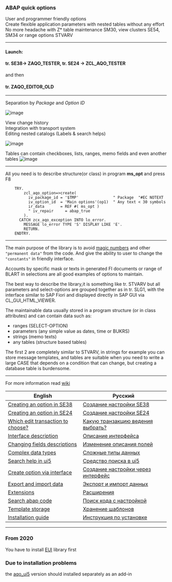 ### ABAP quick options
User and programmer friendly options\
Create flexible application parameters with nested tables without any effort\
No more headache with Z* table maintenance SM30, view clusters SE54, SM34 or range options STVARV

---

#### Launch:
#### tr. SE38-> ZAQO_TESTER, tr. SE24 -> ZCL_AQO_TESTER
and then
#### tr. ZAQO_EDITOR_OLD

---
Separation by *Package* and *Option ID*

![image](https://user-images.githubusercontent.com/36256417/80679757-f0742780-8ad6-11ea-9e86-b4b84151f13b.png)

View change history\
Integration with transport system\
Editing nested catalogs (Labels & search helps)

![image](https://user-images.githubusercontent.com/36256417/80679960-58c30900-8ad7-11ea-8484-59db16b563a6.png)

Tables can contain checkboxes, lists, ranges, memo fields and even another tables
![image](https://user-images.githubusercontent.com/36256417/80680457-3f6e8c80-8ad8-11ea-95cf-8be964484559.png)

---

All you need is to describe structure(or class) in program **ms_opt** and press F8
```abap
    TRY.
        zcl_aqo_option=>create(
          iv_package_id = '$TMP'               " Package  "#EC NOTEXT
          iv_option_id  = 'Main options'(op1)  " Any text < 30 symbols
          ir_data       = REF #( ms_opt )
          " iv_repair     = abap_true
        ).
      CATCH zcx_aqo_exception INTO lo_error.
        MESSAGE lo_error TYPE 'S' DISPLAY LIKE 'E'.
        RETURN.
    ENDTRY.
```

---
The main purpose of the library is to avoid [magic numbers](https://en.wikipedia.org/wiki/Magic_number_(programming)#Unnamed_numerical_constants) and other `"permanent data"` from the code. And give the ability to user to change the `"constants"` in friendly interface.

Accounts by specific mask or texts in generated FI documents or range of BLART in selections are all good examples of options to maintain.

The best way to describe the library,it is something like tr. STVARV but all parameters and select-options are grouped together as in tr. SLG1, with the interface similar to SAP Fiori and displayed directly in SAP GUI via CL_GUI_HTML_VIEWER.

The maintainable data usually stored in a program structure (or in class attributes) and can contain data such as:
* ranges (SELECT-OPTION)
* parameters (any simple value as dates, time or BUKRS)
* strings (memo texts)
* any tables (structure based tables)

The first 2 are completely similar to STVARV, in strings for example you can store message templates, and tables are suitable when you need to write a large CASE that depends on a condition that can change, but creating a database table is burdensome.

---

For more information read [wiki](https://github.com/bizhuka/aqo/wiki)

| English| Русский |
|-------------|-------------|
|[Creating an option in SE38](https://github.com/bizhuka/aqo/wiki/en-00-SE38-ZAQO_TEST)| [Создание настройки SE38](https://github.com/bizhuka/aqo/wiki/ru-00-SE38-ZAQO_TEST) |
|[Creating an option in SE24](https://github.com/bizhuka/aqo/wiki/en-00-SE24-ZCL_AQO_TESTER)| [Создание настройки SE24](https://github.com/bizhuka/aqo/wiki/ru-00-SE24-ZCL_AQO_TESTER)  |
|[Which edit transaction to choose?](https://github.com/bizhuka/aqo/wiki/en-01-Which-transaction-to-choose) | [Какую транзакцию ведения выбрать?](https://github.com/bizhuka/aqo/wiki/ru-01-Какую-транзакцию-выбрать)  |
|[Interface description](https://github.com/bizhuka/aqo/wiki/en-09-Interface-description)| [Описание интерфейса](https://github.com/bizhuka/aqo/wiki/ru-09-Описание-интерфейса)  |
|[Changing fields descriptions](https://github.com/bizhuka/aqo/wiki/en-08-Changing-fields-descriptions)| [Изменение описания полей](https://github.com/bizhuka/aqo/wiki/ru-08-Изменение-описания-полей)  |
|[Complex data types](https://github.com/bizhuka/aqo/wiki/en-04-Complex-data-types)| [Сложные типы данных](https://github.com/bizhuka/aqo/wiki/ru-04-Сложные-типы-данных)  |
|[Search help in ui5](https://github.com/bizhuka/aqo/wiki/en-07-Search-help-in-ui5)| [Средство поиска в ui5](https://github.com/bizhuka/aqo/wiki/ru-07-Средство-поиска-в-ui5)  |
|[Create option via interface](https://github.com/bizhuka/aqo/wiki/en-06-Create-Option-Via-Interface)| [Создание настройки через интерфейс](https://github.com/bizhuka/aqo/wiki/ru-06-Создание-настройки-через-интерфейс)  |
|[Export and import data](https://github.com/bizhuka/aqo/wiki/en-05-Export-and-import-data)| [Экспорт и импорт данных](https://github.com/bizhuka/aqo/wiki/ru-05-Экспорт-и-импорт-данных)  |
|[Extensions](https://github.com/bizhuka/aqo/wiki/en-03-Extensions)| [Расширения](https://github.com/bizhuka/aqo/wiki/ru-03-Расширения)  |
|[Search abap code](https://github.com/bizhuka/aqo/wiki/en-02-Search-abap-code)| [Поиск кода с настройкой](https://github.com/bizhuka/aqo/wiki/ru-02-Поиск-кода-с-настройкой)  |
|[Template storage](https://github.com/bizhuka/aqo/wiki/en-10-OAOR)| [Хранение шаблонов](https://github.com/bizhuka/aqo/wiki/ru-10-OAOR)  |
|[Installation guide](https://github.com/bizhuka/aqo/wiki/Installation-guide)| [Инструкция по установке](https://github.com/bizhuka/aqo/wiki/Инструкция-по-установке)  |


---

### From 2020
You have to install [EUI](https://github.com/bizhuka/eui) library first


### Due to installation problems
the [aqo_ui5](https://github.com/bizhuka/aqo_ui5) version should installed separately as an add-in

